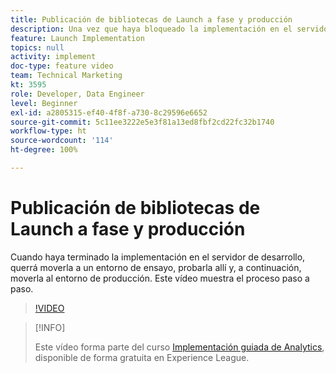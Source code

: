 ```yaml
---
title: Publicación de bibliotecas de Launch a fase y producción
description: Una vez que haya bloqueado la implementación en el servidor de desarrollo, querrá moverla a un entorno de ensayo, probarla allí y luego moverla al entorno de producción. Este vídeo muestra el proceso paso a paso.
feature: Launch Implementation
topics: null
activity: implement
doc-type: feature video
team: Technical Marketing
kt: 3595
role: Developer, Data Engineer
level: Beginner
exl-id: a2805315-ef40-4f8f-a730-8c29596e6652
source-git-commit: 5c11ee3222e5e3f81a13ed8fbf2cd22fc32b1740
workflow-type: ht
source-wordcount: '114'
ht-degree: 100%

---
```


# Publicación de bibliotecas de Launch a fase y producción

Cuando haya terminado la implementación en el servidor de desarrollo, querrá moverla a un entorno de ensayo, probarla allí y, a continuación, moverla al entorno de producción. Este vídeo muestra el proceso paso a paso.

>[!VIDEO](https://video.tv.adobe.com/v/28777/?quality=12)

>[!INFO]
>
> Este vídeo forma parte del curso [Implementación guiada de Analytics](https://experienceleague.adobe.com/?recommended=Analytics-D-1-2019.1), disponible de forma gratuita en Experience League.